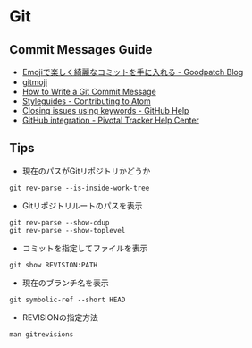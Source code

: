 # Git

## Commit Messages Guide

* [Emojiで楽しく綺麗なコミットを手に入れる - Goodpatch Blog](https://goodpatch.com/blog/beautiful-commits-with-emojis/)
* [gitmoji](https://gitmoji.carloscuesta.me/)
* [How to Write a Git Commit Message](http://chris.beams.io/posts/git-commit/)
* [Styleguides - Contributing to Atom](https://github.com/atom/atom/blob/master/CONTRIBUTING.md#git-commit-messages)
* [Closing issues using keywords - GitHub Help](https://help.github.com/articles/closing-issues-using-keywords/)
* [GitHub integration - Pivotal Tracker Help Center](https://www.pivotaltracker.com/help/articles/github_integration/)

## Tips

* 現在のパスがGitリポジトリかどうか

```
git rev-parse --is-inside-work-tree
```

* Gitリポジトリルートのパスを表示

```
git rev-parse --show-cdup
git rev-parse --show-toplevel
```

* コミットを指定してファイルを表示

```
git show REVISION:PATH
```

* 現在のブランチ名を表示

```
git symbolic-ref --short HEAD
```

* REVISIONの指定方法

```
man gitrevisions
```
